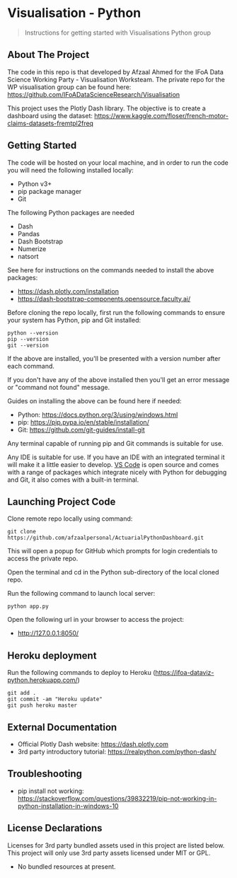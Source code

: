 # Visualisation - Python
> Instructions for getting started with Visualisations Python group

## About The Project

The code in this repo is that developed by Afzaal Ahmed for the IFoA Data Science Working Party - Visualisation Worksteam. The private repo for the WP visualisation group can be found here: https://github.com/IFoADataScienceResearch/Visualisation

This project uses the Plotly Dash library. The objective is to create a dashboard using the dataset: https://www.kaggle.com/floser/french-motor-claims-datasets-fremtpl2freq

## Getting Started

The code will be hosted on your local machine, and in order to run the code you will need the following installed locally:

- Python v3+
- pip package manager
- Git

The following Python packages are needed

- Dash
- Pandas
- Dash Bootstrap
- Numerize
- natsort

See here for instructions on the commands needed to install the above packages:

- https://dash.plotly.com/installation
- https://dash-bootstrap-components.opensource.faculty.ai/

Before cloning the repo locally, first run the following commands to ensure your system has Python, pip and Git installed:

```
python --version
pip --version
git --version
```

If the above are installed, you'll be presented with a version number after each command.

If you don't have any of the above installed then you'll get an error message or "command not found" message.

Guides on installing the above can be found here if needed:

- Python: https://docs.python.org/3/using/windows.html
- pip: https://pip.pypa.io/en/stable/installation/
- Git: https://github.com/git-guides/install-git

Any terminal capable of running pip and Git commands is suitable for use.

Any IDE is suitable for use. If you have an IDE with an integrated terminal it will make it a little easier to develop. [VS Code](https://code.visualstudio.com/) is open source and comes with a range of packages which integrate nicely with Python for debugging and Git, it also comes with a built-in terminal.

## Launching Project Code

Clone remote repo locally using command:

```
git clone https://github.com/afzaalpersonal/ActuarialPythonDashboard.git
```

This will open a popup for GitHub which prompts for login credentials to access the private repo.

Open the terminal and cd in the Python sub-directory of the local cloned repo.

Run the following command to launch local server:

```
python app.py
```

Open the following url in your browser to access the project:

- http://127.0.0.1:8050/

## Heroku deployment

Run the following commands to deploy to Heroku (https://ifoa-dataviz-python.herokuapp.com/)

```
git add .
git commit -am "Heroku update"
git push heroku master
```

## External Documentation

- Official Plotly Dash website: https://dash.plotly.com
- 3rd party introductory tutorial: https://realpython.com/python-dash/

## Troubleshooting

- pip install not working: https://stackoverflow.com/questions/39832219/pip-not-working-in-python-installation-in-windows-10

## License Declarations

Licenses for 3rd party bundled assets used in this project are listed below. This project will only use 3rd party assets licensed under MIT or GPL.

- No bundled resources at present.
